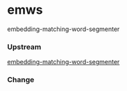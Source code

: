 # emws
embedding-matching-word-segmenter

### Upstream
[embedding-matching-word-segmenter](https://github.com/Jianqiang/embedding-matching-word-segmenter)

### Change
